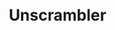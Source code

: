 ---
title: Unscrambler
direct_url: http://projects.calebevans.me/unscrambler/
categories: fun
description: Unscramble any scrambled phrase or Boggle board into dictionary words
---
